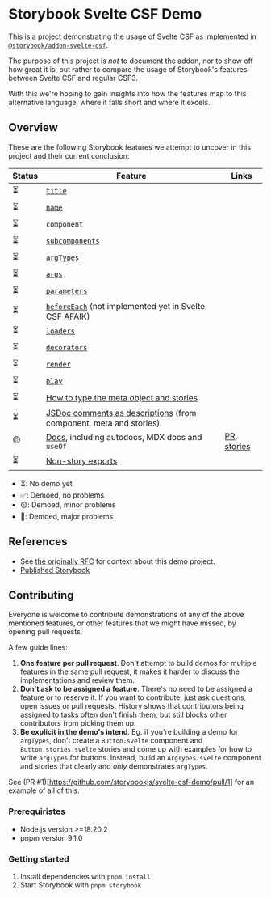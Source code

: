 # Storybook Svelte CSF Demo

This is a project demonstrating the usage of Svelte CSF as implemented in [`@storybook/addon-svelte-csf`](https://github.com/storybookjs/addon-svelte-csf).

The purpose of this project is _not_ to document the addon, nor to show off how great it is, but rather to compare the usage of Storybook's features between Svelte CSF and regular CSF3.

With this we're hoping to gain insights into how the features map to this alternative language, where it falls short and where it excels.

## Overview

These are the following Storybook features we attempt to uncover in this project and their current conclusion:

| Status | Feature                                                                                                                                                                                                                                                                                                                                                                                                       | Links                                                                            |
| ------ | -------------------------------------------------------------------------------------------------------------------------------------------------------------------------------------------------------------------------------------------------------- | -------------------------------------------------------------------------------- |
| ⏳     | [`title`](https://storybook.js.org/docs/writing-stories/naming-components-and-hierarchy#naming-stories)                                                     |                                                                                                                                                                                                                                                          |                                                                                  |
| ⏳     | [`name`](https://storybook.js.org/docs/writing-stories#rename-stories)                                                                                      |                                                                                                                                                                                                                                                          |                                                                                  |
| ⏳     | `component`                                                                                                                                                 |                                                                                                                                                                                                                                                          |                                                                                  |
| ⏳     | [`subcomponents`](https://storybook.js.org/docs/writing-stories/stories-for-multiple-components)                                                            |                                                                                                                                                                                                                                                          |                                                                                  |
| ⏳     | [`argTypes`](https://storybook.js.org/docs/api/arg-types#argtypes)                                                                                          |                                                                                                                                                                                                                                                          |                                                                                  |
| ⏳     | [`args`](https://storybook.js.org/docs/writing-stories/args)                                                                                                |                                                                                                                                                                                                                                                          |                                                                                  |
| ⏳     | [`parameters`](https://storybook.js.org/docs/writing-stories/parameters)                                                                                    |                                                                                                                                                                                                                                                          |                                                                                  |
| ⏳     | [`beforeEach`](https://storybook.js.org/docs/8.1/writing-stories/mocking-modules#using-mocked-modules-in-stories) (not implemented yet in Svelte CSF AFAIK) |                                                                                                                                                                                                                                                          |                                                                                  |
| ⏳     | [`loaders`](https://storybook.js.org/docs/writing-stories/loaders)                                                                                          |                                                                                                                                                                                                                                                          |                                                                                  |
| ⏳     | [`decorators`](https://storybook.js.org/docs/writing-stories/decorators)                                                                                    |                                                                                                                                                                                                                                                          |                                                                                  |
| ⏳     | [`render`](https://storybook.js.org/docs/api/csf#custom-render-functions)                                                                                   |                                                                                                                                                                                                                                                          |                                                                                  |
| ⏳     | [`play`](https://storybook.js.org/docs/writing-stories/play-function)                                                                                       |                                                                                                                                                                                                                                                          |                                                                                  |
| ⏳     | [How to type the meta object and stories](https://storybook.js.org/docs/writing-stories/typescript)                                                         |                                                                                                                                                                                                                                                          |                                                                                  |
| ⏳     | [JSDoc comments as descriptions](https://storybook.js.org/docs/api/doc-block-description#writing-descriptions) (from component, meta and stories)           |                                                                                                                                                                                                                                                          |                                                                                  |
| 🟡     | [Docs](https://storybook.js.org/docs/writing-docs/mdx), including autodocs, MDX docs and `useOf`                                                            | [PR](https://github.com/storybookjs/svelte-csf-demo/pull/1), [stories](https://main--663faba8e103e55dccd640dc.chromatic.com/?path=/docs/docs) |
| ⏳     | [Non-story exports](https://storybook.js.org/docs/api/csf#non-story-exports)                                                                                |                                                                                                                                                                                                                                                          |                                                                                  |

- ⏳: No demo yet
- ✅: Demoed, no problems
- 🟡: Demoed, minor problems
- 🔴: Demoed, major problems

## References

- See [the originally RFC](https://github.com/storybookjs/storybook/discussions/27092) for context about this demo project.
- [Published Storybook](https://main--663faba8e103e55dccd640dc.chromatic.com)

## Contributing

Everyone is welcome to contribute demonstrations of any of the above mentioned features, or other features that we might have missed, by opening pull requests.

A few guide lines:

1. **One feature per pull request**. Don't attempt to build demos for multiple features in the same pull request, it makes it harder to discuss the implementations and review them.
2. **Don't ask to be assigned a feature**. There's no need to be assigned a feature or to reserve it. If you want to contribute, just ask questions, open issues or pull requests. History shows that contributors being assigned to tasks often don't finish them, but still blocks other contributors from picking them up.
3. **Be explicit in the demo's intend**. Eg. if you're building a demo for `argTypes`, don't create a `Button.svelte` component and `Button.stories.svelte` stories and come up with examples for how to write `argTypes` for buttons. Instead, build an `ArgTypes.svelte` component and stories that clearly and _only_ demonstrates `argTypes`.

See (PR #1)[https://github.com/storybookjs/svelte-csf-demo/pull/1] for an example of all of this.

### Prerequiristes

- Node.js version >=18.20.2
- pnpm version 9.1.0

### Getting started

1. Install dependencies with `pnpm install`
2. Start Storybook with `pnpm storybook`
